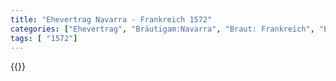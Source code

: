 ```yaml
---
title: "Ehevertrag Navarra - Frankreich 1572"
categories: ["Ehevertrag", "Bräutigam:Navarra", "Braut: Frankreich", "Eheschließung vollzogen?:Ja", "verschiedenkonfessionelle Ehe?:Ja", "Dynastie Bräutigam:Bourbon (Frankreich)", "Akteur Bräutigam:Bourbon (Frankreich)", "Akteur Braut:Valois", "Textbezug?:nein", "Ständisch?:nein", "Ratifikation?:nein", "Sonstiges?:nein", "Bräutigam:Navarra", "Braut: Frankreich"]
tags: [ "1572"]
---
```

<!--more-->
{{<v155>}}
